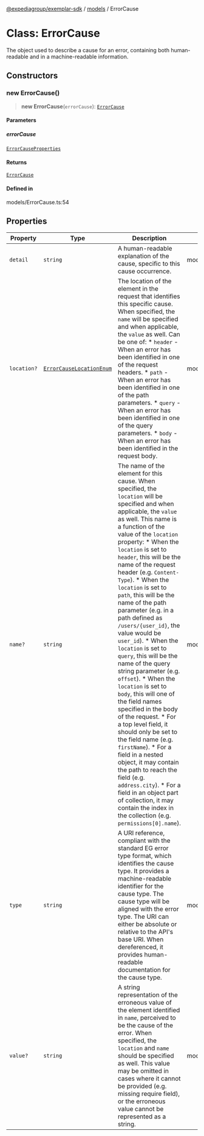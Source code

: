 [@expediagroup/exemplar-sdk](../../index.md) / [models](../index.md) / ErrorCause

# Class: ErrorCause

The object used to describe a cause for an error, containing both human-readable and in a machine-readable information.

## Constructors

### new ErrorCause()

> **new ErrorCause**(`errorCause`): [`ErrorCause`](ErrorCause.md)

#### Parameters

##### errorCause

[`ErrorCauseProperties`](../interfaces/ErrorCauseProperties.md)

#### Returns

[`ErrorCause`](ErrorCause.md)

#### Defined in

models/ErrorCause.ts:54

## Properties

| Property | Type | Description | Defined in |
| ------ | ------ | ------ | ------ |
| `detail` | `string` | A human-readable explanation of the cause, specific to this cause occurrence. | models/ErrorCause.ts:37 |
| `location?` | [`ErrorCauseLocationEnum`](../type-aliases/ErrorCauseLocationEnum.md) | The location of the element in the request that identifies this specific cause. When specified, the `name` will be specified and when applicable, the `value` as well. Can be one of: * `header` - When an error has been identified in one of the request headers. * `path` - When an error has been identified in one of the path parameters. * `query` - When an error has been identified in one of the query parameters. * `body` - When an error has been identified in the request body. | models/ErrorCause.ts:42 |
| `name?` | `string` | The name of the element for this cause. When specified, the `location` will be specified and when applicable, the `value` as well. This name is a function of the value of the `location` property: * When the `location` is set to `header`, this will be the name of the request header (e.g. `Content-Type`). * When the `location` is set to `path`, this will be the name of the path parameter (e.g. in a path defined as `/users/{user_id}`, the value would be `user_id`). * When the `location` is set to `query`, this will be the name of the query string parameter (e.g. `offset`). * When the `location` is set to `body`, this will one of the field names specified in the body of the request. * For a top level field, it should only be set to the field name (e.g. `firstName`). * For a field in a nested object, it may contain the path to reach the field (e.g. `address.city`). * For a field in an object part of collection, it may contain the index in the collection (e.g. `permissions[0].name`). | models/ErrorCause.ts:47 |
| `type` | `string` | A URI reference, compliant with the standard EG error type format, which identifies the cause type. It provides a machine-readable identifier for the cause type. The cause type will be aligned with the error type. The URI can either be absolute or relative to the API\'s base URI. When dereferenced, it provides human-readable documentation for the cause type. | models/ErrorCause.ts:32 |
| `value?` | `string` | A string representation of the erroneous value of the element identified in `name`, perceived to be the cause of the error. When specified, the `location` and `name` should be specified as well. This value may be omitted in cases where it cannot be provided (e.g. missing require field), or the erroneous value cannot be represented as a string. | models/ErrorCause.ts:52 |
